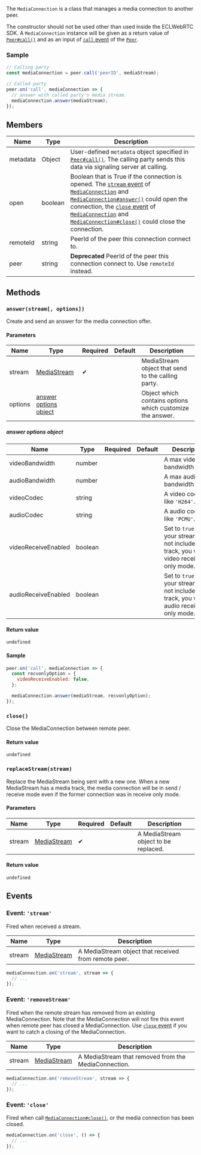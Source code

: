 The `MediaConnection` is a class that manages a media connection to another peer.

The constructor should not be used other than used inside the ECLWebRTC SDK.
A `MediaConnection` instance will be given as a return value of [`Peer#call()`](../peer/#callpeerid-stream-options)
and as an input of [`call` event](../peer/#event-call) of the [`Peer`](../peer/).

### Sample

```js
// Calling party
const mediaConnection = peer.call('peerID', mediaStream);

// Called party
peer.on('call', mediaConnection => {
  // answer with called party's media stream.
  mediaConnection.answer(mediaStream);
});
```

## Members

| Name     | Type    | Description                                                                                                                                                                                                                                                                                                                          |
|----------|---------|--------------------------------------------------------------------------------------------------------------------------------------------------------------------------------------------------------------------------------------------------------------------------------------------------------------------------------------|
| metadata | Object  | User-defined `metadata` object specified in [`Peer#call()`](../peer/#callpeerid-stream-options). The calling party sends this data via signaling server at calling.                                                                                                                                                                  |
| open     | boolean | Boolean that is True if the connection is opened. The [`stream` event](#event-stream) of [`MediaConnection`](./) and [`MediaConnection#answer()`](#answerstream-options) could open the connection, the [`close` event](#event-close) of [`MediaConnection`](./) and [`MediaConnection#close()`](#close) could close the connection. |
| remoteId | string  | PeerId of the peer this connection connect to.                                                                                                                                                                                                                                                                                       |
| peer     | string  | **Deprecated** PeerId of the peer this connection connect to. Use `remoteId` instead.                                                                                                                                                                                                                                                |

## Methods

### `answer(stream[, options])`

Create and send an answer for the media connection offer.

#### Parameters

| Name    | Type                                            | Required | Default | Description                                               |
|---------|-------------------------------------------------|----------|---------|-----------------------------------------------------------|
| stream  | [MediaStream]                                   | ✔        |         | MediaStream object that send to the calling party.        |
| options | [answer options object](#answer-options-object) |          |         | Object which contains options which customize the answer. |

##### answer options object

| Name                | Type    | Required | Default | Description                                                                                                   |
|---------------------|---------|----------|---------|---------------------------------------------------------------------------------------------------------------|
| videoBandwidth      | number  |          |         | A max video bandwidth(kbps).                                                                     |
| audioBandwidth      | number  |          |         | A max audio bandwidth(kbps).                                                                     |
| videoCodec          | string  |          |         | A video codec like `'H264'`.                                                                     |
| audioCodec          | string  |          |         | A audio codec like `'PCMU'`.                                                                     |
| videoReceiveEnabled | boolean |          |         | Set to `true` and your stream does not include video track, you will be video receive only mode. |
| audioReceiveEnabled | boolean |          |         | Set to `true` and your stream does not include audio track, you will be audio receive only mode. |

#### Return value

`undefined`

#### Sample

```js
peer.on('call', mediaConnection => {
  const recvonlyOption = {
    videoReceiveEnabled: false,
  };

  mediaConnection.answer(mediaStream, recvonlyOption);
});
```

### `close()`

Close the MediaConnection between remote peer.

#### Return value

`undefined`

### `replaceStream(stream)`

Replace the MediaStream being sent with a new one.
When a new MediaStream has a media track, the media connection will be in send /
receive mode even if the former connection was in receive only mode.

#### Parameters

| Name   | Type          | Required | Default | Description                          |
|--------|---------------|----------|---------|--------------------------------------|
| stream | [MediaStream] | ✔        |         | A MediaStream object to be replaced. |

#### Return value

`undefined`

## Events

### Event: `'stream'`

Fired when received a stream.

| Name   | Type          | Description                                          |
|--------|---------------|------------------------------------------------------|
| stream | [MediaStream] | A MediaStream object that received from remote peer. |

```js
mediaConnection.on('stream', stream => {
  // ...
});
```

### Event: `'removeStream'`

Fired when the remote stream has removed from an existing MediaConnection.
Note that the MediaConnection will not fire this event when remote peer has closed a MediaConnection.
Use [`close` event](#event-close) if you want to catch a closing of the MediaConnection.

| Name   | Type          | Description                                          |
|--------|---------------|------------------------------------------------------|
| stream | [MediaStream] | A MediaStream that removed from the MediaConnection. |

```js
mediaConnection.on('removeStream', stream => {
  // ...
});
```

### Event: `'close'`

Fired when call [`MediaConnection#close()`](#close), or the media connection has been closed.

```js
mediaConnection.on('close', () => {
  // ...
});
```

[MediaStream]: https://w3c.github.io/mediacapture-main/#mediastream
